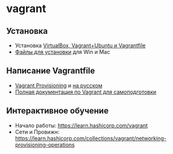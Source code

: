 # vagrant

## Установка
- Установка [VirtualBox, Vagrant+Ubuntu и Vagrantfile](https://www.youtube.com/watch?v=dgm5MtCcIMs&t=5150s)
- [Файлы для установки](https://drive.google.com/drive/u/0/folders/1Ev8N8LijxNR2npEwhoUFlxBuznf--ujP) для Win и Mac

## Написание Vagrantfile
- [Vagrant Provisioning](https://www.vagrantup.com/docs/provisioning) и [на русском](https://automation-remarks.com/setting-vagrant/)
- [Полная документация по Vagrant для самоподготовки](https://www.vagrantup.com/docs)

## Интерактивное обучение
- Начало работы: https://learn.hashicorp.com/vagrant
- Сети и Провижн: https://learn.hashicorp.com/collections/vagrant/networking-provisioning-operations
